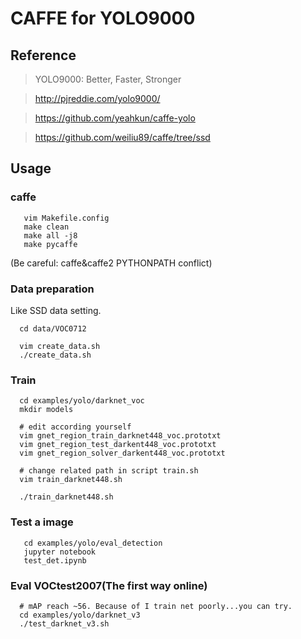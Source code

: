 # CAFFE for YOLO9000

## Reference

> YOLO9000: Better, Faster, Stronger

> http://pjreddie.com/yolo9000/

> https://github.com/yeahkun/caffe-yolo

> https://github.com/weiliu89/caffe/tree/ssd
## Usage

### caffe 
```Shell
   vim Makefile.config
   make clean
   make all -j8
   make pycaffe
```
(Be careful: caffe&caffe2 PYTHONPATH conflict)

### Data preparation
Like SSD data setting.
```Shell
  cd data/VOC0712
  
  vim create_data.sh
  ./create_data.sh 
```

### Train
```Shell
  cd examples/yolo/darknet_voc
  mkdir models
  
  # edit according yourself
  vim gnet_region_train_darknet448_voc.prototxt
  vim gnet_region_test_darkent448_voc.prototxt
  vim gnet_region_solver_darkent448_voc.prototxt
  
  # change related path in script train.sh
  vim train_darknet448.sh
  
  ./train_darknet448.sh
```

### Test a image
```
   cd examples/yolo/eval_detection
   jupyter notebook
   test_det.ipynb
```

### Eval VOCtest2007(The first way online)
```Shell
  # mAP reach ~56. Because of I train net poorly...you can try.
  cd examples/yolo/darknet_v3
  ./test_darknet_v3.sh
```
